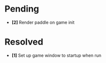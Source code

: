 # Pending #
- **[2]** Render paddle on game init

# Resolved #

- **[1]** Set up game window to startup when run
